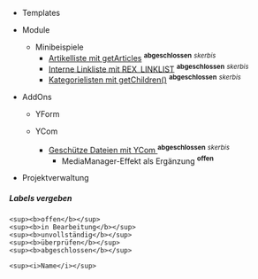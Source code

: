 - Templates

- Module
    - Minibeispiele
        - [Artikelliste mit getArticles](modul_minibeispiel_artikelliste_mit_getarticles.md) <sup><b>abgeschlossen</b></sup> <sup><i>skerbis</i></sup>
        - [Interne Linkliste mit REX_LINKLIST](modul_minibeispiel_interne_linkliste.md) <sup><b>abgeschlossen</b></sup> <sup><i>skerbis</i></sup>
        - [Kategorielisten mit getChildren()](modul_minibeispiel_kategorieliste_mit_getchildren.md) <sup><b>abgeschlossen</b></sup> <sup><i>skerbis</i></sup>
        


- AddOns
    - YForm
       
    - YCom
        - [Geschütze Dateien mit YCom ](ycom_protected_files.md) <sup><b>abgeschlossen</b></sup> <sup><i>skerbis</i></sup>
            - MediaManager-Effekt als Ergänzung   <sup><b>offen</b></sup> 

- Projektverwaltung



##### Labels vergeben

```
<sup><b>offen</b></sup>
<sup><b>in Bearbeitung</b></sup>
<sup><b>unvollständig</b></sup>
<sup><b>überprüfen</b></sup>
<sup><b>abgeschlossen</b></sup>

<sup><i>Name</i></sup>
```
